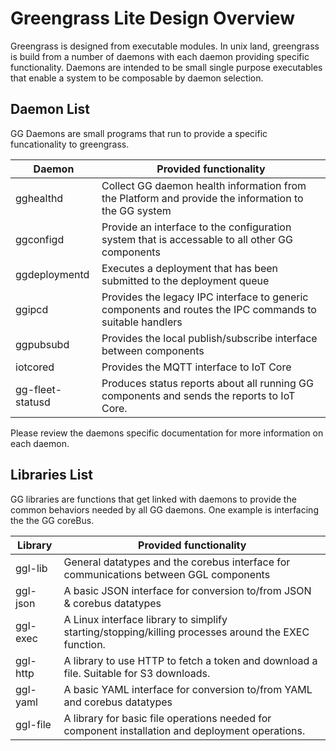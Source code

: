 # Greengrass Lite Design Overview

Greengrass is designed from executable modules. In unix land, greengrass is
build from a number of daemons with each daemon providing specific
functionality. Daemons are intended to be small single purpose executables that
enable a system to be composable by daemon selection.

## Daemon List

GG Daemons are small programs that run to provide a specific funcationality to
greengrass.

| Daemon           | Provided functionality                                                                                   |
| ---------------- | -------------------------------------------------------------------------------------------------------- |
| gghealthd        | Collect GG daemon health information from the Platform and provide the information to the GG system      |
| ggconfigd        | Provide an interface to the configuration system that is accessable to all other GG components           |
| ggdeploymentd    | Executes a deployment that has been submitted to the deployment queue                                    |
| ggipcd           | Provides the legacy IPC interface to generic components and routes the IPC commands to suitable handlers |
| ggpubsubd        | Provides the local publish/subscribe interface between components                                        |
| iotcored         | Provides the MQTT interface to IoT Core                                                                  |
| gg-fleet-statusd | Produces status reports about all running GG components and sends the reports to IoT Core.               |

Please review the daemons specific documentation for more information on each
daemon.

## Libraries List

GG libraries are functions that get linked with daemons to provide the common
behaviors needed by all GG daemons. One example is interfacing the the GG
coreBus.

| Library  | Provided functionality                                                                              |
| -------- | --------------------------------------------------------------------------------------------------- |
| ggl-lib  | General datatypes and the corebus interface for communications between GGL components               |
| ggl-json | A basic JSON interface for conversion to/from JSON & corebus datatypes                              |
| ggl-exec | A Linux interface library to simplify starting/stopping/killing processes around the EXEC function. |
| ggl-http | A library to use HTTP to fetch a token and download a file. Suitable for S3 downloads.              |
| ggl-yaml | A basic YAML interface for conversion to/from YAML and corebus datatypes                            |
| ggl-file | A library for basic file operations needed for component installation and deployment operations.    |
